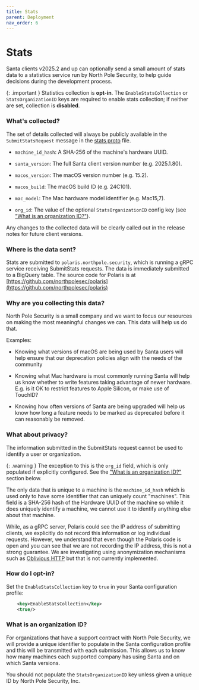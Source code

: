 ```yaml
---
title: Stats
parent: Deployment
nav_order: 6
---
```


# Stats

Santa clients v2025.2 and up can optionally send a small amount of stats data to
a statistics service run by North Pole Security, to help guide decisions during
the development process.

{: .important }
Statistics collection is **opt-in**. The `EnableStatsCollection` or
`StatsOrganizationID` keys are required to enable stats collection; if neither
are set, collection is **disabled**.

### What's collected?

The set of details collected will always be publicly available in the
`SubmitStatsRequest` message in the
[stats proto](https://github.com/northpolesec/protos/blob/main/stats/v1.proto#L17)
file.

* `machine_id_hash`: A SHA-256 of the machine's hardware UUID.

* `santa_version`: The full Santa client version number (e.g. 2025.1.80).

* `macos_version`: The macOS version number (e.g. 15.2).

* `macos_build`: The macOS build ID (e.g. 24C101).

* `mac_model`: The Mac hardware model identifier (e.g. Mac15,7).

* `org_id`: The value of the optional `StatsOrganizationID` config key
  (see ["What is an organization ID?"](#what-is-an-organization-id)).

Any changes to the collected data will be clearly called out in the release
notes for future client versions.

### Where is the data sent?

Stats are submitted to `polaris.northpole.security`, which is running a gRPC
service receiving SubmitStats requests. The data is immediately submitted to a
BigQuery table. The source code for Polaris is at
[https://github.com/northpolesec/polaris](https://github.com/northpolesec/polaris)

### Why are you collecting this data?

North Pole Security is a small company and we want to focus our resources on
making the most meaningful changes we can. This data will help us do that.

Examples:

* Knowing what versions of macOS are being used by Santa users will help
  ensure that our deprecation policies align with the needs of the community

* Knowing what Mac hardware is most commonly running Santa will help us
  know whether to write features taking advantage of newer hardware. E.g.
  is it OK to restrict features to Apple Silicon, or make use of TouchID?

* Knowing how often versions of Santa are being upgraded will help us know
  how long a feature needs to be marked as deprecated before it can
  reasonably be removed.

### What about privacy?

The information submitted in the SubmitStats request cannot be used to
identify a user or organization.

{: .warning }
The exception to this is the `org_id` field, which is only populated if
explicitly configured. See the
["What is an organization ID?"](#what-is-an-organization-id) section below.

The only data that is unique to a machine is the `machine_id_hash` which is used
only to have some identifier that can uniquely count "machines". This field is
a SHA-256 hash of the Hardware UUID of the machine so while it does uniquely
identify a machine, we cannot use it to identify anything else about that
machine.

While, as a gRPC server, Polaris could see the IP address of submitting clients,
we explicitly do not record this information or log individual requests.
However, we understand that even though the Polaris code is open and you can see
that we are not recording the IP address, this is not a strong guarantee. We are
investigating using anonymization mechanisms such as
[Oblivious HTTP](https://datatracker.ietf.org/doc/rfc9458) but that is not
currently implemented.

### How do I opt-in?

Set the `EnableStatsCollection` key to `true` in your Santa configuration
profile:

```xml
    <key>EnableStatsCollection</key>
    <true/>
```

### What is an organization ID?

For organizations that have a support contract with North Pole Security, we will
provide a unique identifier to populate in the Santa configuration profile and
this will be transmitted with each submission. This allows us to know how many
machines each supported company has using Santa and on which Santa versions.

You should not populate the `StatsOrganizationID` key unless given a unique ID
by North Pole Security, Inc.
